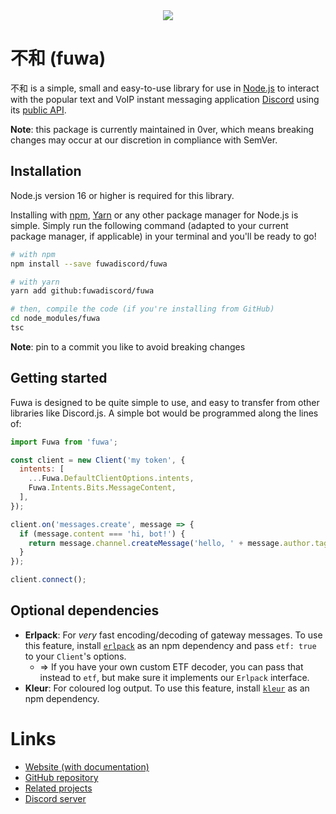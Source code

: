 <center>
  <img src="https://avatars.githubusercontent.com/u/100430266?v=4&s=1024" />
</center>

# 不和 (fuwa)

不和 is a simple, small and easy-to-use library for use in
[Node.js](https://nodejs.org) to interact with the popular text and VoIP instant
messaging application [Discord](https://discord.com) using its
[public API](https://discord.com/developers).

**Note**: this package is currently maintained in 0ver, which means breaking
changes may occur at our discretion in compliance with SemVer.

## Installation

Node.js version 16 or higher is required for this library.

Installing with [npm](https://npmjs.com), [Yarn](https://yarnpkg.com) or any
other package manager for Node.js is simple. Simply run the following command
(adapted to your current package manager, if applicable) in your terminal and
you'll be ready to go!

```sh
# with npm
npm install --save fuwadiscord/fuwa

# with yarn
yarn add github:fuwadiscord/fuwa

# then, compile the code (if you're installing from GitHub)
cd node_modules/fuwa
tsc
```

**Note**: pin to a commit you like to avoid breaking changes

## Getting started

Fuwa is designed to be quite simple to use, and easy to transfer from other
libraries like Discord.js. A simple bot would be programmed along the lines of:

```js
import Fuwa from 'fuwa';

const client = new Client('my token', {
  intents: [
    ...Fuwa.DefaultClientOptions.intents,
    Fuwa.Intents.Bits.MessageContent,
  ],
});

client.on('messages.create', message => {
  if (message.content === 'hi, bot!') {
    return message.channel.createMessage('hello, ' + message.author.tag);
  }
});

client.connect();
```

## Optional dependencies

- **Erlpack**: For _very_ fast encoding/decoding of gateway messages. To use
  this feature, install [`erlpack`](https://npm.im/erlpack) as an npm dependency
  and pass `etf: true` to your `Client`'s options.
  - => If you have your own custom ETF decoder, you can pass that instead to
    `etf`, but make sure it implements our `Erlpack` interface.
- **Kleur**: For coloured log output. To use this feature, install
  [`kleur`](https://npm.im/kleur) as an npm dependency.

# Links

- [Website (with documentation)](https://fuwadiscord.github.io/fuwa)
- [GitHub repository](https://github.com/FuwaDiscord/fuwa)
- [Related projects](https://discord.com/developers/docs/topics/community-resources)
- [Discord server](https://discord.gg/tDG9BMz5s7)
